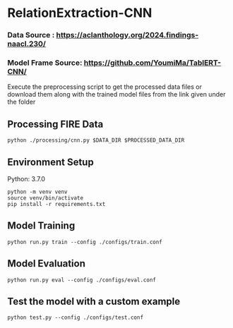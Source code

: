 # RelationExtraction-CNN

### Data Source : https://aclanthology.org/2024.findings-naacl.230/

### Model Frame Source: https://github.com/YoumiMa/TablERT-CNN/

Execute the preprocessing script to get the processed data files or download them along with the trained model files from the link given under the folder

## Processing FIRE Data
```
python ./processing/cnn.py $DATA_DIR $PROCESSED_DATA_DIR
```

## Environment Setup

Python: 3.7.0

```
python -m venv venv
source venv/bin/activate
pip install -r requirements.txt

```


## Model Training

```
python run.py train --config ./configs/train.conf
```

## Model Evaluation

```
python run.py eval --config ./configs/eval.conf
```

## Test the model with a custom example
```
python test.py --config ./configs/test.conf
```
